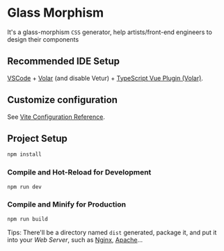 # Glass Morphism

It's a glass-morphism `CSS` generator, help artists/front-end engineers to design their components

## Recommended IDE Setup

[VSCode](https://code.visualstudio.com/) + [Volar](https://marketplace.visualstudio.com/items?itemName=Vue.volar) (and disable Vetur) + [TypeScript Vue Plugin (Volar)](https://marketplace.visualstudio.com/items?itemName=Vue.vscode-typescript-vue-plugin).

## Customize configuration

See [Vite Configuration Reference](https://vitejs.dev/config/).

## Project Setup

```sh
npm install
```

### Compile and Hot-Reload for Development

```sh
npm run dev
```

### Compile and Minify for Production

```sh
npm run build
```

Tips: There'll be a directory named `dist` generated, package it, and put it into your *Web Server*, such as [Nginx](http://nginx.org/), [Apache](https://www.apache.org/)...

